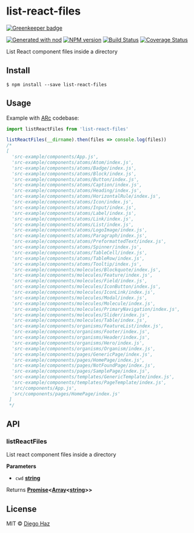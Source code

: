 # list-react-files

[![Greenkeeper badge](https://badges.greenkeeper.io/diegohaz/list-react-files.svg)](https://greenkeeper.io/)

[![Generated with nod](https://img.shields.io/badge/generator-nod-2196F3.svg?style=flat-square)](https://github.com/diegohaz/nod)
[![NPM version](https://img.shields.io/npm/v/list-react-files.svg?style=flat-square)](https://npmjs.org/package/list-react-files)
[![Build Status](https://img.shields.io/travis/diegohaz/list-react-files/master.svg?style=flat-square)](https://travis-ci.org/diegohaz/list-react-files) [![Coverage Status](https://img.shields.io/codecov/c/github/diegohaz/list-react-files/master.svg?style=flat-square)](https://codecov.io/gh/diegohaz/list-react-files/branch/master)

List React component files inside a directory

## Install

    $ npm install --save list-react-files

## Usage

Example with [ARc](https://github.com/diegohaz/arc) codebase:

```js
import listReactFiles from 'list-react-files'

listReactFiles(__dirname).then(files => console.log(files))
/* 
[ 
  'src-example/components/App.js',
  'src-example/components/atoms/Atom/index.js',
  'src-example/components/atoms/Badge/index.js',
  'src-example/components/atoms/Block/index.js',
  'src-example/components/atoms/Button/index.js',
  'src-example/components/atoms/Caption/index.js',
  'src-example/components/atoms/Heading/index.js',
  'src-example/components/atoms/HorizontalRule/index.js',
  'src-example/components/atoms/Icon/index.js',
  'src-example/components/atoms/Input/index.js',
  'src-example/components/atoms/Label/index.js',
  'src-example/components/atoms/Link/index.js',
  'src-example/components/atoms/List/index.js',
  'src-example/components/atoms/LogoImage/index.js',
  'src-example/components/atoms/Paragraph/index.js',
  'src-example/components/atoms/PreformattedText/index.js',
  'src-example/components/atoms/Spinner/index.js',
  'src-example/components/atoms/TableCell/index.js',
  'src-example/components/atoms/TableRow/index.js',
  'src-example/components/atoms/Tooltip/index.js',
  'src-example/components/molecules/Blockquote/index.js',
  'src-example/components/molecules/Feature/index.js',
  'src-example/components/molecules/Field/index.js',
  'src-example/components/molecules/IconButton/index.js',
  'src-example/components/molecules/IconLink/index.js',
  'src-example/components/molecules/Modal/index.js',
  'src-example/components/molecules/Molecule/index.js',
  'src-example/components/molecules/PrimaryNavigation/index.js',
  'src-example/components/molecules/Slider/index.js',
  'src-example/components/molecules/Table/index.js',
  'src-example/components/organisms/FeatureList/index.js',
  'src-example/components/organisms/Footer/index.js',
  'src-example/components/organisms/Header/index.js',
  'src-example/components/organisms/Hero/index.js',
  'src-example/components/organisms/Organism/index.js',
  'src-example/components/pages/GenericPage/index.js',
  'src-example/components/pages/HomePage/index.js',
  'src-example/components/pages/NotFoundPage/index.js',
  'src-example/components/pages/SamplePage/index.js',
  'src-example/components/templates/GenericTemplate/index.js',
  'src-example/components/templates/PageTemplate/index.js',
  'src/components/App.js',
  'src/components/pages/HomePage/index.js'
 ] 
 */
```

## API

<!-- Generated by documentation.js. Update this documentation by updating the source code. -->

### listReactFiles

List react component files inside a directory

**Parameters**

-   `cwd` **[string](https://developer.mozilla.org/en-US/docs/Web/JavaScript/Reference/Global_Objects/String)** 

Returns **[Promise](https://developer.mozilla.org/en-US/docs/Web/JavaScript/Reference/Global_Objects/Promise)&lt;[Array](https://developer.mozilla.org/en-US/docs/Web/JavaScript/Reference/Global_Objects/Array)&lt;[string](https://developer.mozilla.org/en-US/docs/Web/JavaScript/Reference/Global_Objects/String)>>** 

## License

MIT © [Diego Haz](https://github.com/diegohaz)
